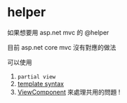 # helper

如果想要用 asp.net mvc 的 @helper

目前 asp.net core mvc 沒有對應的做法

可以使用

1. `partial view`
2. [template syntax](./template%20syntax.md)
3. [ViewComponent](./ViewComponent.md) 來處理共用的問題 !
